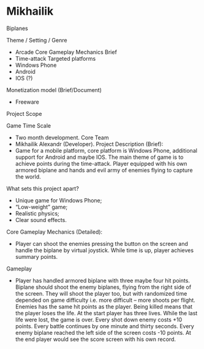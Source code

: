 # Mikhailik
Biplanes

Theme / Setting / Genre
- Arcade
Core Gameplay Mechanics Brief
- Time-attack
Targeted platforms
- Windows Phone
- Android
- IOS (?)

Monetization model (Brief/Document) 
- Freeware

Project Scope

Game Time Scale
- Two month development.
Core Team
- Mikhailik Alexandr (Developer).
Project Description (Brief):
- Game for a mobile platform, core platform is Windows Phone, additional support for Android and maybe IOS. The main theme of game is to achieve points during the time-attack. Player equipped with his own armored biplane and hands and evil army of enemies flying to capture the world.

What sets this project apart?
- Unique game for Windows Phone;
- “Low-weight” game;
- Realistic physics;
- Clear sound effects.

Core Gameplay Mechanics (Detailed):
- Player can shoot the enemies pressing the button on the screen and handle the biplane by virtual joystick. While time is up, player achieves summary points.

Gameplay
- Player has handled armored biplane with three maybe four hit points. Biplane should shoot the enemy biplanes, flying from the right side of the screen. They will shoot the player too, but with randomized time depended on game difficulty i.e. more difficult – more shoots per flight. Enemies has the same hit points as the player. Being killed means that the player loses the life. At the start player has three lives. While the last life were lost, the game is over. Every shot down enemy costs +10 points. Every battle continues by one minute and thirty seconds. Every enemy biplane reached the left side of the screen costs -10 points. At the end player would see the score screen with his own record.
